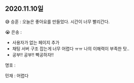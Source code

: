 ## 2020.11.10일

:sweat_smile: 승훈 : 오늘은 좋아요를 만들었다. 시간이 너무 빨리간다.

😭 은송 : 
- 사용자가 없는 페이지 추가
- 채팅 서버 구조 잡는게 너무 어렵다 ㅠㅠ 나의 이해력이 부족한 탓.. 
- 공부!! 공부!! 빡공하자!!

명호 :

민재 : 어렵다
